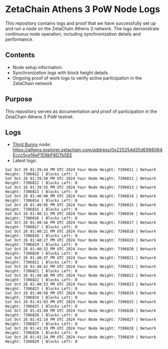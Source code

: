 # ZetaChain Athens 3 PoW Node Logs
This repository contains logs and proof that we have successfully set up and run a node on the ZetaChain Athens 3 network. The logs demonstrate continuous node operation, including synchronization details and performance.

## Contents
- Node setup information
- Synchronization logs with block height details
- Ongoing proof of work logs to verify active participation in the ZetaChain network

## Purpose
This repository serves as documentation and proof of participation in the ZetaChain Athens 3 PoW testnet.

## Logs

- [Third Bunny](https://thirdbunny.xyz/) node: https://athens.explorer.zetachain.com/address/0x225254d35dE666064Eccc5ce16eF1D8bF8D7b5EE
- Latest logs:
```
Sat Oct 26 01:39:44 PM UTC 2024 Your Node Height: 7396811 | Network Height: 7396812 | Blocks Left: 1
Sat Oct 26 01:39:50 PM UTC 2024 Your Node Height: 7396812 | Network Height: 7396812 | Blocks Left: 0
Sat Oct 26 01:39:55 PM UTC 2024 Your Node Height: 7396813 | Network Height: 7396813 | Blocks Left: 0
Sat Oct 26 01:40:00 PM UTC 2024 Your Node Height: 7396814 | Network Height: 7396814 | Blocks Left: 0
Sat Oct 26 01:40:05 PM UTC 2024 Your Node Height: 7396815 | Network Height: 7396815 | Blocks Left: 0
Sat Oct 26 01:40:11 PM UTC 2024 Your Node Height: 7396816 | Network Height: 7396816 | Blocks Left: 0
Sat Oct 26 01:40:16 PM UTC 2024 Your Node Height: 7396817 | Network Height: 7396817 | Blocks Left: 0
Sat Oct 26 01:40:21 PM UTC 2024 Your Node Height: 7396818 | Network Height: 7396818 | Blocks Left: 0
Sat Oct 26 01:40:27 PM UTC 2024 Your Node Height: 7396819 | Network Height: 7396819 | Blocks Left: 0
Sat Oct 26 01:40:32 PM UTC 2024 Your Node Height: 7396820 | Network Height: 7396820 | Blocks Left: 0
Sat Oct 26 01:40:37 PM UTC 2024 Your Node Height: 7396821 | Network Height: 7396821 | Blocks Left: 0
Sat Oct 26 01:40:42 PM UTC 2024 Your Node Height: 7396821 | Network Height: 7396821 | Blocks Left: 0
Sat Oct 26 01:40:48 PM UTC 2024 Your Node Height: 7396822 | Network Height: 7396822 | Blocks Left: 0
Sat Oct 26 01:40:53 PM UTC 2024 Your Node Height: 7396823 | Network Height: 7396823 | Blocks Left: 0
Sat Oct 26 01:40:58 PM UTC 2024 Your Node Height: 7396824 | Network Height: 7396824 | Blocks Left: 0
Sat Oct 26 01:41:03 PM UTC 2024 Your Node Height: 7396825 | Network Height: 7396825 | Blocks Left: 0
Sat Oct 26 01:41:09 PM UTC 2024 Your Node Height: 7396826 | Network Height: 7396826 | Blocks Left: 0
Sat Oct 26 01:41:14 PM UTC 2024 Your Node Height: 7396827 | Network Height: 7396827 | Blocks Left: 0
Sat Oct 26 01:41:19 PM UTC 2024 Your Node Height: 7396828 | Network Height: 7396828 | Blocks Left: 0
Sat Oct 26 01:41:24 PM UTC 2024 Your Node Height: 7396829 | Network Height: 7396829 | Blocks Left: 0
```

